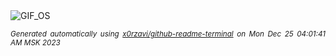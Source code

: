 <div align="justify">
<picture>
    <source media="(prefers-color-scheme: dark)" srcset="https://i.ibb.co/RzhDb2C/output-gif.gif">
    <source media="(prefers-color-scheme: light)" srcset="https://i.ibb.co/RzhDb2C/output-gif.gif">
    <img alt="GIF_OS" src="https://i.ibb.co/RzhDb2C/output-gif.gif">
</picture>

<sub><i>Generated automatically using [x0rzavi/github-readme-terminal](https://github.com/x0rzavi/github-readme-terminal) on Mon Dec 25 04:01:41 AM MSK 2023</i></sub>

</div>

<!-- Image deletion URL: https://ibb.co/jgVrfhL/6f7140644a71075029bea32af8f93e1e -->